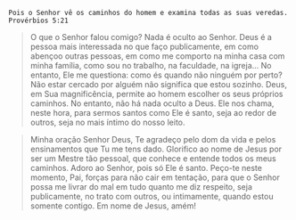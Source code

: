 ```
Pois o Senhor vê os caminhos do homem e examina todas as suas veredas.
Provérbios 5:21
```

> O que o Senhor falou comigo?
Nada é oculto ao Senhor. Deus é a pessoa mais interessada no que faço publicamente, em como abençoo outras pessoas, 
em como me comporto na minha casa com minha família, como sou no trabalho, na faculdade, na igreja... No entanto, Ele me questiona:
como és quando não ninguém por perto?
Não estar cercado por alguém não significa que estou sozinho. Deus, em Sua magnificência, permite ao homem escolher os seus próprios 
caminhos. No entanto, não há nada oculto a Deus. Ele nos chama, neste hora, para sermos santos como Ele é santo, seja ao redor de outros,
seja no mais íntimo do nosso leito.

> Minha oração
Senhor Deus, Te agradeço pelo dom da vida e pelos ensinamentos que Tu me tens dado. Glorifico ao nome de Jesus por ser um Mestre tão
pessoal, que conhece e entende todos os meus caminhos. Adoro ao Senhor, pois só Ele é santo. Peço-te neste momento, Pai, forças para
não cair em tentação, para que o Senhor possa me livrar do mal em tudo quanto me diz respeito, seja publicamente, no trato com outros,
ou intimamente, quando estou somente contigo. Em nome de Jesus, amém!
